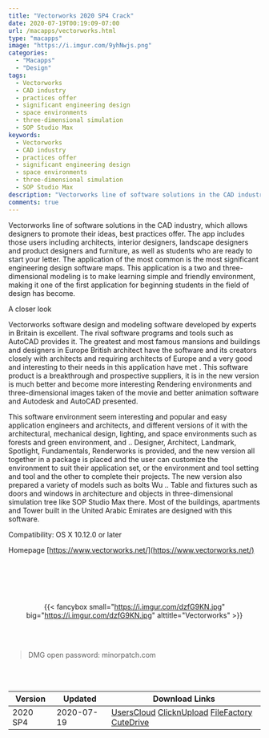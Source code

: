 ```yaml
---
title: "Vectorworks 2020 SP4 Crack"
date: 2020-07-19T00:19:09-07:00
url: /macapps/vectorworks.html
type: "macapps"
image: "https://i.imgur.com/9yhNwjs.png"
categories:
  - "Macapps"
  - "Design"
tags:
  - Vectorworks
  - CAD industry
  - practices offer
  - significant engineering design
  - space environments
  - three-dimensional simulation
  - SOP Studio Max
keywords:
  - Vectorworks
  - CAD industry
  - practices offer
  - significant engineering design
  - space environments
  - three-dimensional simulation
  - SOP Studio Max
description: "Vectorworks line of software solutions in the CAD industry, which allows designers to promote their ideas, best practices offer"
comments: true
---
```


Vectorworks line of software solutions in the CAD industry, which allows designers to promote their ideas, best practices offer. The app includes those users including architects, interior designers, landscape designers and product designers and furniture, as well as students who are ready to start your letter. The application of the most common is the most significant engineering design software maps. This application is a two and three-dimensional modeling is to make learning simple and friendly environment, making it one of the first application for beginning students in the field of design has become.

A closer look

Vectorworks software design and modeling software developed by experts in Britain is excellent. The rival software programs and tools such as AutoCAD provides it. The greatest and most famous mansions and buildings and designers in Europe British architect have the software and its creators closely with architects and requiring architects of Europe and a very good and interesting to their needs in this application have met . This software product is a breakthrough and prospective suppliers, it is in the new version is much better and become more interesting Rendering environments and three-dimensional images taken of the movie and better animation software and Autodesk and AutoCAD presented.

This software environment seem interesting and popular and easy application engineers and architects, and different versions of it with the architectural, mechanical design, lighting, and space environments such as forests and green environment, and .. Designer, Architect, Landmark, Spotlight, Fundamentals, Renderworks is provided, and the new version all together in a package is placed and the user can customize the environment to suit their application set, or the environment and tool setting and tool and the other to complete their projects. The new version also prepared a variety of models such as bolts Wu .. Table and fixtures such as doors and windows in architecture and objects in three-dimensional simulation tree like SOP Studio Max there. Most of the buildings, apartments and Tower built in the United Arabic Emirates are designed with this software.

Compatibility: OS X 10.12.0 or later

Homepage [https://www.vectorworks.net/](https://www.vectorworks.net/)

<br/>
<br/>
<script async src="https://pagead2.googlesyndication.com/pagead/js/adsbygoogle.js"></script>
<ins class="adsbygoogle"
     style="display:block; text-align:center;"
     data-ad-layout="in-article"
     data-ad-format="fluid"
     data-ad-client="ca-pub-8746275014476192"
     data-ad-slot="5144997159"></ins>
<script>
     (adsbygoogle = window.adsbygoogle || []).push({});
</script>
<br/>
<br/>


<center>

{{< fancybox small="https://i.imgur.com/dzfG9KN.jpg" big="https://i.imgur.com/dzfG9KN.jpg" alttitle="Vectorworks" >}}

</center>

<br/>
<br/>


> DMG open password: minorpatch.com

<br/>

<br/>
<div id="history_version" class="history_version">

| Version | Updated | Download Links |
| ---- | ---- | ---- |
| 2020 SP4 | 2020-07-19 | [UsersCloud](https://ouo.io/BXz9YDs)   [ClicknUpload](https://ouo.io/m8WZDLW)   [FileFactory](https://ouo.io/b86dKZ)   [CuteDrive](https://ouo.io/YVdCIZ) |

</div>
